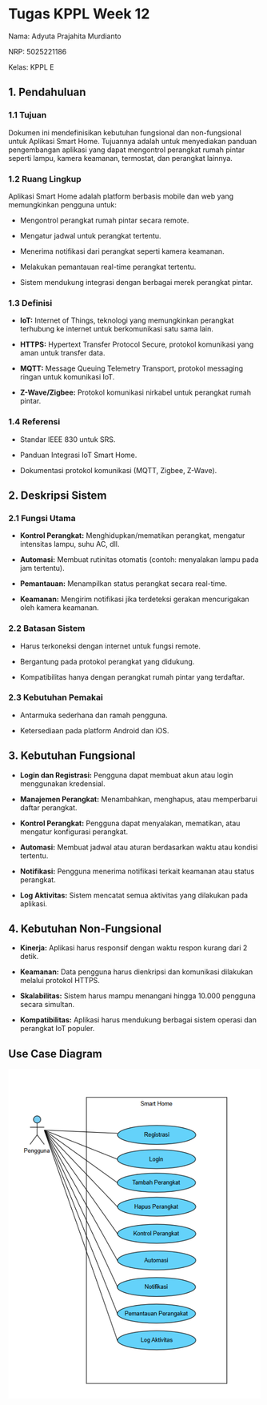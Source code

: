 # **Tugas KPPL Week 12**

Nama: Adyuta Prajahita Murdianto

NRP: 5025221186

Kelas: KPPL E

## **1. Pendahuluan**

### **1.1 Tujuan**

Dokumen ini mendefinisikan kebutuhan fungsional dan non-fungsional untuk Aplikasi Smart Home. Tujuannya adalah untuk menyediakan panduan pengembangan aplikasi yang dapat mengontrol perangkat rumah pintar seperti lampu, kamera keamanan, termostat, dan perangkat lainnya.

### **1.2 Ruang Lingkup**

Aplikasi Smart Home adalah platform berbasis mobile dan web yang memungkinkan pengguna untuk:

- Mengontrol perangkat rumah pintar secara remote.

- Mengatur jadwal untuk perangkat tertentu.

- Menerima notifikasi dari perangkat seperti kamera keamanan.

- Melakukan pemantauan real-time perangkat tertentu.

- Sistem mendukung integrasi dengan berbagai merek perangkat pintar.

### **1.3 Definisi**

- **IoT:** Internet of Things, teknologi yang memungkinkan perangkat terhubung ke internet untuk berkomunikasi satu sama lain.
 
- **HTTPS:** Hypertext Transfer Protocol Secure, protokol komunikasi yang aman untuk transfer data.

- **MQTT:** Message Queuing Telemetry Transport, protokol messaging ringan untuk komunikasi IoT.

- **Z-Wave/Zigbee:** Protokol komunikasi nirkabel untuk perangkat rumah pintar.

### **1.4 Referensi**

- Standar IEEE 830 untuk SRS.
  
- Panduan Integrasi IoT Smart Home.
  
- Dokumentasi protokol komunikasi (MQTT, Zigbee, Z-Wave).

## **2. Deskripsi Sistem**
  
### **2.1 Fungsi Utama**

- **Kontrol Perangkat:** Menghidupkan/mematikan perangkat, mengatur intensitas lampu, suhu AC, dll.
  
- **Automasi:** Membuat rutinitas otomatis (contoh: menyalakan lampu pada jam tertentu).
  
- **Pemantauan:** Menampilkan status perangkat secara real-time.
  
- **Keamanan:** Mengirim notifikasi jika terdeteksi gerakan mencurigakan oleh kamera keamanan.

### **2.2 Batasan Sistem**

- Harus terkoneksi dengan internet untuk fungsi remote.
  
- Bergantung pada protokol perangkat yang didukung.
  
- Kompatibilitas hanya dengan perangkat rumah pintar yang terdaftar.

### **2.3 Kebutuhan Pemakai**

- Antarmuka sederhana dan ramah pengguna.

- Ketersediaan pada platform Android dan iOS.

## **3. Kebutuhan Fungsional**
   
- **Login dan Registrasi:** Pengguna dapat membuat akun atau login menggunakan kredensial.

- **Manajemen Perangkat:** Menambahkan, menghapus, atau memperbarui daftar perangkat.

- **Kontrol Perangkat:** Pengguna dapat menyalakan, mematikan, atau mengatur konfigurasi perangkat.

- **Automasi:** Membuat jadwal atau aturan berdasarkan waktu atau kondisi tertentu.

- **Notifikasi:** Pengguna menerima notifikasi terkait keamanan atau status perangkat.

- **Log Aktivitas:** Sistem mencatat semua aktivitas yang dilakukan pada aplikasi.

## **4. Kebutuhan Non-Fungsional**
   
- **Kinerja:** Aplikasi harus responsif dengan waktu respon kurang dari 2 detik.

- **Keamanan:** Data pengguna harus dienkripsi dan komunikasi dilakukan melalui protokol HTTPS.

- **Skalabilitas:** Sistem harus mampu menangani hingga 10.000 pengguna secara simultan.

- **Kompatibilitas:** Aplikasi harus mendukung berbagai sistem operasi dan perangkat IoT populer.

## **Use Case Diagram**

![alt text](Resource/image.png)